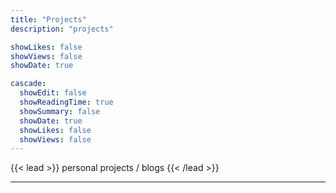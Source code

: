 ```yaml
---
title: "Projects"
description: "projects"

showLikes: false
showViews: false
showDate: true

cascade:
  showEdit: false
  showReadingTime: true
  showSummary: false
  showDate: true
  showLikes: false
  showViews: false
---
```


{{< lead >}}
personal projects / blogs 
{{< /lead >}}

---